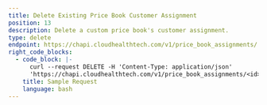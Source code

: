 ```yaml
---
title: Delete Existing Price Book Customer Assignment
position: 13
description: Delete a custom price book's customer assignment.
type: delete
endpoint: https://chapi.cloudhealthtech.com/v1/price_book_assignments/:id
right_code_blocks:
  - code_block: |-
      curl --request DELETE -H 'Content-Type: application/json'
      'https://chapi.cloudhealthtech.com/v1/price_book_assignments/<id>?api_key=<your_api_key>'
    title: Sample Request
    language: bash
---
```

